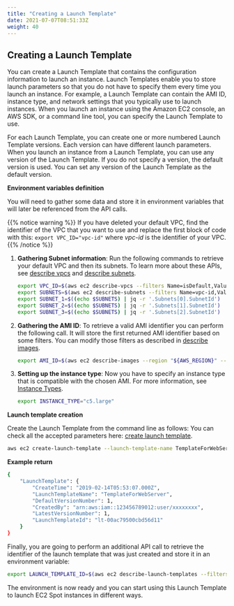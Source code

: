 ```yaml
---
title: "Creating a Launch Template"
date: 2021-07-07T08:51:33Z
weight: 40
---
```


## Creating a Launch Template

You can create a Launch Template that contains the configuration
information to launch an instance. Launch Templates enable you to store
launch parameters so that you do not have to specify them every time you
launch an instance. For example, a Launch Template can contain the AMI
ID, instance type, and network settings that you typically use to launch
instances. When you launch an instance using the Amazon EC2 console, an
AWS SDK, or a command line tool, you can specify the Launch Template to
use.

For each Launch Template, you can create one or more numbered Launch Template versions. Each version can have different launch parameters. When you launch an instance from a Launch Template, you can use any version of the Launch Template. If you do not specify a version, the default version is used. You can set any version of the Launch Template as the default version.

**Environment variables definition**

You will need to gather some data and store it in environment variables that will later be referenced from the API calls.

{{% notice warning %}}
If you have deleted your default VPC, find the identifier of the VPC that you want to use and replace the first block of code with this: `export VPC_ID="vpc-id"` where *vpc-id* is the identifier of your VPC.
{{% /notice %}}

1. **Gathering Subnet information**: Run the following commands to retrieve your default VPC and then its subnets.
    To learn more about these APIs, see [describe vpcs](https://docs.aws.amazon.com/cli/latest/reference/ec2/describe-vpcs.html) and [describe subnets](https://docs.aws.amazon.com/cli/latest/reference/ec2/describe-subnets.html).

    ```bash
    export VPC_ID=$(aws ec2 describe-vpcs --filters Name=isDefault,Values=true | jq -r '.Vpcs[0].VpcId')
    export SUBNETS=$(aws ec2 describe-subnets --filters Name=vpc-id,Values="${VPC_ID}")
    export SUBNET_1=$((echo $SUBNETS) | jq -r '.Subnets[0].SubnetId')
    export SUBNET_2=$((echo $SUBNETS) | jq -r '.Subnets[1].SubnetId')
    export SUBNET_3=$((echo $SUBNETS) | jq -r '.Subnets[2].SubnetId')
    ```

2. **Gathering the AMI ID**: To retrieve a valid AMI identifier you can perform the following call. It will store the first returned AMI identifier based on some filters.
    You can modify those filters as described in [describe images](https://docs.aws.amazon.com/cli/latest/reference/ec2/describe-images.html).

    ```bash
    export AMI_ID=$(aws ec2 describe-images --region "${AWS_REGION}" --filters Name=owner-alias,Values=amazon Name=architecture,Values=x86_64 Name=name,Values=amzn2-ami-hvm* | jq -r '.Images[0].ImageId')
    ```

3. **Setting up the instance type**: Now you have to specify an instance type that is compatible with the chosen AMI. For
    more information, see [Instance
    Types](https://docs.aws.amazon.com/AWSEC2/latest/UserGuide/instance-types.html).

    ```bash
    export INSTANCE_TYPE="c5.large"
    ```

**Launch template creation**

Create the Launch Template from the command line as follows:
You can check all the accepted parameters here: [create launch template](https://docs.aws.amazon.com/cli/latest/reference/ec2/create-launch-template.html).

```bash
aws ec2 create-launch-template --launch-template-name TemplateForWebServer --version-description 1 --launch-template-data "{\"NetworkInterfaces\":[{\"DeviceIndex\":0,\"SubnetId\":\"${SUBNET_1}\"}],\"ImageId\":\"${AMI_ID}\",\"InstanceType\":\"${INSTANCE_TYPE}\"}"
```

**Example return**

```bash
{
    "LaunchTemplate": {
        "CreateTime": "2019-02-14T05:53:07.000Z",
        "LaunchTemplateName": "TemplateForWebServer",
        "DefaultVersionNumber": 1,
        "CreatedBy": "arn:aws:iam::123456789012:user/xxxxxxxx",
        "LatestVersionNumber": 1,
        "LaunchTemplateId": "lt-00ac79500cbd56d11"
    }
}
```

Finally, you are going to perform an additional API call to retrieve the identifier of the launch template that was just created and store it in an environment variable:

```bash
export LAUNCH_TEMPLATE_ID=$(aws ec2 describe-launch-templates --filters Name=launch-template-name,Values=TemplateForWebServer | jq -r '.LaunchTemplates[0].LaunchTemplateId')
```

The environment is now ready and you can start using this Launch Template to launch EC2 Spot instances in different ways.
